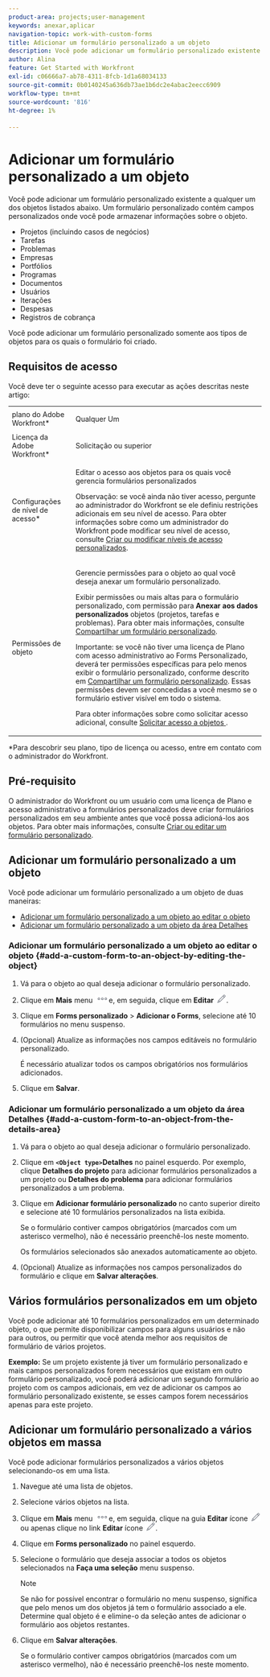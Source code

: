 ```yaml
---
product-area: projects;user-management
keywords: anexar,aplicar
navigation-topic: work-with-custom-forms
title: Adicionar um formulário personalizado a um objeto
description: Você pode adicionar um formulário personalizado existente a qualquer um dos objetos listados abaixo. Um formulário personalizado contém campos personalizados onde você pode armazenar informações sobre o objeto.
author: Alina
feature: Get Started with Workfront
exl-id: c06666a7-ab78-4311-8fcb-1d1a68034133
source-git-commit: 0b0140245a636db73ae1b6dc2e4abac2eecc6909
workflow-type: tm+mt
source-wordcount: '816'
ht-degree: 1%

---
```


# Adicionar um formulário personalizado a um objeto

<!--
<span class="preview">The highlighted information on this page refers to functionality not yet generally available. It is available only in the Preview environment.</span> -->

Você pode adicionar um formulário personalizado existente a qualquer um dos objetos listados abaixo. Um formulário personalizado contém campos personalizados onde você pode armazenar informações sobre o objeto.

* Projetos (incluindo casos de negócios)
* Tarefas
* Problemas
* Empresas
* Portfólios
* Programas
* Documentos
* Usuários
* Iterações
* Despesas
* Registros de cobrança

Você pode adicionar um formulário personalizado somente aos tipos de objetos para os quais o formulário foi criado.

## Requisitos de acesso

Você deve ter o seguinte acesso para executar as ações descritas neste artigo:

<table style="table-layout:auto"> 
 <col> 
 <col> 
 <tbody> 
  <tr> 
   <td role="rowheader">plano do Adobe Workfront*</td> 
   <td> <p>Qualquer Um </p> </td> 
  </tr> 
  <tr> 
   <td role="rowheader">Licença da Adobe Workfront*</td> 
   <td> <p>Solicitação ou superior</p> </td> 
  </tr> 
  <tr> 
   <td role="rowheader">Configurações de nível de acesso*</td> 
   <td> <p>Editar o acesso aos objetos para os quais você gerencia formulários personalizados</p> <p>Observação: se você ainda não tiver acesso, pergunte ao administrador do Workfront se ele definiu restrições adicionais em seu nível de acesso. Para obter informações sobre como um administrador do Workfront pode modificar seu nível de acesso, consulte <a href="../../administration-and-setup/add-users/configure-and-grant-access/create-modify-access-levels.md" class="MCXref xref">Criar ou modificar níveis de acesso personalizados</a>.</p> </td> 
  </tr> 
  <tr> 
   <td role="rowheader">Permissões de objeto</td> 
   <td> <p>Gerencie permissões para o objeto ao qual você deseja anexar um formulário personalizado.</p> <p>Exibir permissões ou mais altas para o formulário personalizado, com permissão para <b>Anexar aos dados personalizados</b> objetos (projetos, tarefas e problemas). Para obter mais informações, consulte <a href="../../administration-and-setup/customize-workfront/create-manage-custom-forms/share-access-to-a-custom-form.md" class="MCXref xref">Compartilhar um formulário personalizado</a>.</p> <p>Importante: se você não tiver uma licença de Plano com acesso administrativo ao Forms Personalizado, deverá ter permissões específicas para pelo menos exibir o formulário personalizado, conforme descrito em <a href="../../administration-and-setup/customize-workfront/create-manage-custom-forms/share-access-to-a-custom-form.md" class="MCXref xref">Compartilhar um formulário personalizado</a>. Essas permissões devem ser concedidas a você mesmo se o formulário estiver visível em todo o sistema. </p> <p>Para obter informações sobre como solicitar acesso adicional, consulte <a href="../../workfront-basics/grant-and-request-access-to-objects/request-access.md" class="MCXref xref">Solicitar acesso a objetos </a>.</p> </td> 
  </tr> 
 </tbody> 
</table>

&#42;Para descobrir seu plano, tipo de licença ou acesso, entre em contato com o administrador do Workfront.

## Pré-requisito

O administrador do Workfront ou um usuário com uma licença de Plano e acesso administrativo a formulários personalizados deve criar formulários personalizados em seu ambiente antes que você possa adicioná-los aos objetos. Para obter mais informações, consulte [Criar ou editar um formulário personalizado](../../administration-and-setup/customize-workfront/create-manage-custom-forms/create-or-edit-a-custom-form.md).

## Adicionar um formulário personalizado a um objeto

Você pode adicionar um formulário personalizado a um objeto de duas maneiras:

* [Adicionar um formulário personalizado a um objeto ao editar o objeto](#add-a-custom-form-to-an-object-by-editing-the-object)
* [Adicionar um formulário personalizado a um objeto da área Detalhes](#add-a-custom-form-to-an-object-from-the-details-area)

### Adicionar um formulário personalizado a um objeto ao editar o objeto {#add-a-custom-form-to-an-object-by-editing-the-object}

1. Vá para o objeto ao qual deseja adicionar o formulário personalizado.
1. Clique em **Mais** menu ![](assets/more-icon.png)e, em seguida, clique em **Editar** ![](assets/edit-icon.png).
1. Clique em **Forms personalizado** > **Adicionar o Forms**, selecione até 10 formulários no menu suspenso.

1. (Opcional) Atualize as informações nos campos editáveis no formulário personalizado.

   É necessário atualizar todos os campos obrigatórios nos formulários adicionados.

1. Clique em **Salvar**.

### Adicionar um formulário personalizado a um objeto da área Detalhes {#add-a-custom-form-to-an-object-from-the-details-area}

1. Vá para o objeto ao qual deseja adicionar o formulário personalizado.
1. Clique em **`<Object type>`Detalhes** no painel esquerdo. Por exemplo, clique **Detalhes do projeto** para adicionar formulários personalizados a um projeto ou **Detalhes do problema** para adicionar formulários personalizados a um problema.
1. Clique em **Adicionar formulário personalizado** no canto superior direito e selecione até 10 formulários personalizados na lista exibida.

   Se o formulário contiver campos obrigatórios (marcados com um asterisco vermelho), não é necessário preenchê-los neste momento.

   Os formulários selecionados são anexados automaticamente ao objeto.

1. (Opcional) Atualize as informações nos campos personalizados do formulário e clique em **Salvar alterações**.

## Vários formulários personalizados em um objeto

Você pode adicionar até 10 formulários personalizados em um determinado objeto, o que permite disponibilizar campos para alguns usuários e não para outros, ou permitir que você atenda melhor aos requisitos de formulário de vários projetos.

**Exemplo:** Se um projeto existente já tiver um formulário personalizado e mais campos personalizados forem necessários que existam em outro formulário personalizado, você poderá adicionar um segundo formulário ao projeto com os campos adicionais, em vez de adicionar os campos ao formulário personalizado existente, se esses campos forem necessários apenas para este projeto.

## Adicionar um formulário personalizado a vários objetos em massa

Você pode adicionar formulários personalizados a vários objetos selecionando-os em uma lista.

<!--
drafted for bulk-editing projects. When it releases to Prod for projects, take "in the preview environment" and the yellow tags out. Add additional objects here in the same way when they become available:

>[!NOTE]
>
><span class="preview">For information about adding custom forms to projects in bulk in the Preview environment, see the article [Edit projects](../../manage-work/projects/manage-projects/edit-projects.md)</span>.

-->

1. Navegue até uma lista de objetos.
1. Selecione vários objetos na lista.

1. Clique em **Mais** menu ![](assets/more-icon.png)e, em seguida, clique na guia **Editar** ícone  ![](assets/edit-icon.png)ou apenas clique no link **Editar** ícone ![](assets/edit-icon.png).
1. Clique em **Forms personalizado** no painel esquerdo.
1. Selecione o formulário que deseja associar a todos os objetos selecionados na **Faça uma seleção** menu suspenso.
   >[!NOTE]
   >
   >Se não for possível encontrar o formulário no menu suspenso, significa que pelo menos um dos objetos já tem o formulário associado a ele. Determine qual objeto é e elimine-o da seleção antes de adicionar o formulário aos objetos restantes.

1. Clique em **Salvar alterações**.

   Se o formulário contiver campos obrigatórios (marcados com um asterisco vermelho), não é necessário preenchê-los neste momento.
